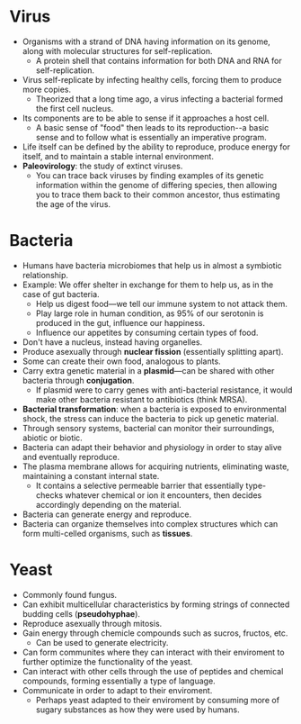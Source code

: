 # Virus
- Organisms with a strand of DNA having information on its genome, along with molecular structures for self-replication.
	- A protein shell that contains information for both DNA and RNA for self-replication. 
- Virus self-replicate by infecting healthy cells, forcing them to produce more copies. 
	- Theorized that a long time ago, a virus infecting a bacterial formed the first cell nucleus.
- Its components are to be able to sense if it approaches a host cell.
	- A basic sense of "food"  then leads to its reproduction--a basic sense and to follow what is essentially an imperative program. 
- Life itself can be defined by the ability to reproduce, produce energy for itself, and to maintain a stable internal environment. 
- **Paleovirology**: the study of extinct viruses. 
	- You can trace back viruses by finding examples of its genetic information within the genome of differing species, then allowing you to trace them back to their common ancestor, thus estimating the age of the virus. 

# Bacteria
- Humans have bacteria microbiomes that help us in almost a symbiotic relationship.
- Example: We offer shelter in exchange for them to help us, as in the case of gut bacteria.
	- Help us digest food—we tell our immune system to not attack them. 
	- Play large role in human condition, as 95% of our serotonin is produced in the gut, influence our happiness.
	- Influence our appetites by consuming certain types of food.
- Don't have a nucleus, instead having organelles. 
- Produce asexually through **nuclear fission** (essentially splitting apart).
- Some can create their own food, analogous to plants. 
- Carry extra genetic material in a **plasmid**—can be shared with other bacteria through **conjugation**.
	- If plasmid were to carry genes with anti-bacterial resistance, it would make other bacteria resistant to antibiotics (think MRSA).
- **Bacterial transformation**: when a bacteria is exposed to environmental shock, the stress can induce the bacteria to pick up genetic material. 
- Through sensory systems, bacterial can monitor their surroundings, abiotic or biotic. 
- Bacteria can adapt their behavior and physiology in order to stay alive and eventually reproduce. 
- The plasma membrane allows for acquiring nutrients, eliminating waste, maintaining a constant internal state. 
	- It contains a selective permeable barrier that essentially type-checks whatever chemical or ion it encounters, then decides accordingly depending on the material.
- Bacteria can generate energy and reproduce.
- Bacteria can organize themselves into complex structures which can form multi-celled
	organisms, such as **tissues**. 

# Yeast
- Commonly found fungus. 
- Can exhibit multicellular characteristics by forming strings of connected budding cells (**pseudohyphae**). 
- Reproduce asexually through mitosis. 
- Gain energy through chemicle compounds such as sucros, fructos, etc. 
	- Can be used to generate electricity. 
- Can form communites where they can interact with their enviroment to further optimize the functionality of the yeast. 
- Can interact with other cells through the use of peptides and chemical compounds, forming essentially a type of language.
- Communicate in order to adapt to their enviroment. 
	- Perhaps yeast adapted to their enviroment by consuming more of sugary substances as how they were used by humans.